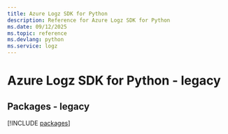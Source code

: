```yaml
---
title: Azure Logz SDK for Python
description: Reference for Azure Logz SDK for Python
ms.date: 09/12/2025
ms.topic: reference
ms.devlang: python
ms.service: logz
---
```

# Azure Logz SDK for Python - legacy
## Packages - legacy
[!INCLUDE [packages](logz-index.md)]